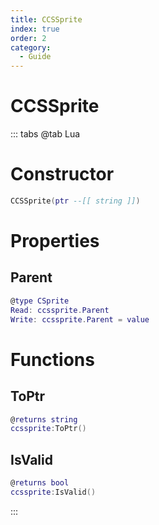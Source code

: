 ```yaml
---
title: CCSSprite
index: true
order: 2
category:
  - Guide
---
```


# CCSSprite

::: tabs
@tab Lua
# Constructor
```lua
CCSSprite(ptr --[[ string ]])
```
# Properties
## Parent 
```lua
@type CSprite
Read: ccssprite.Parent
Write: ccssprite.Parent = value
```
# Functions
## ToPtr
```lua
@returns string
ccssprite:ToPtr()
```
## IsValid
```lua
@returns bool
ccssprite:IsValid()
```

:::